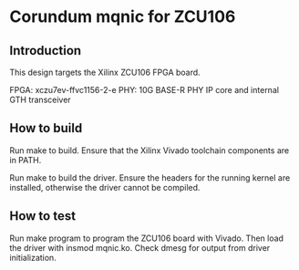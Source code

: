 # Corundum mqnic for ZCU106

## Introduction

This design targets the Xilinx ZCU106 FPGA board.

FPGA: xczu7ev-ffvc1156-2-e
PHY: 10G BASE-R PHY IP core and internal GTH transceiver

## How to build

Run make to build.  Ensure that the Xilinx Vivado toolchain components are
in PATH.

Run make to build the driver.  Ensure the headers for the running kernel are
installed, otherwise the driver cannot be compiled.

## How to test

Run make program to program the ZCU106 board with Vivado.  Then load the
driver with insmod mqnic.ko.  Check dmesg for output from driver
initialization.


